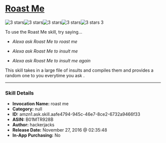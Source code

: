 # [Roast Me](http://alexa.amazon.com/#skills/amzn1.ask.skill.aafe4794-945c-46e7-8ce2-6732a9466f33)
![3 stars](../../images/ic_star_black_18dp_1x.png)![3 stars](../../images/ic_star_black_18dp_1x.png)![3 stars](../../images/ic_star_black_18dp_1x.png)![3 stars](../../images/ic_star_border_black_18dp_1x.png)![3 stars](../../images/ic_star_border_black_18dp_1x.png) 3

To use the Roast Me skill, try saying...

* *Alexa ask Roast Me to roast me*

* *Alexa ask Roast Me to insult me*

* *Alexa ask Roast Me to insult me again*

This skill takes in a large file of insults and compiles them and provides a random one to you everytime you ask .

***

### Skill Details

* **Invocation Name:** roast me
* **Category:** null
* **ID:** amzn1.ask.skill.aafe4794-945c-46e7-8ce2-6732a9466f33
* **ASIN:** B01MTR928B
* **Author:** hackerjacks
* **Release Date:** November 27, 2016 @ 02:35:48
* **In-App Purchasing:** No
